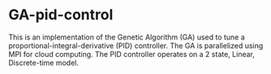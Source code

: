 # GA-pid-control
This is an implementation of the Genetic Algorithm (GA) used to tune a proportional-integral-derivative (PID) controller. The GA is parallelized using MPI for cloud computing. The PID controller operates on a 2 state, Linear, Discrete-time model.
